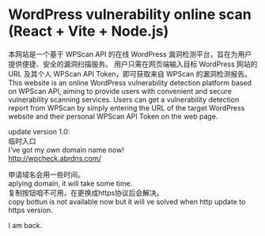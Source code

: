 # WordPress vulnerability online scan (React + Vite + Node.js)

本网站是一个基于 WPScan API 的在线 WordPress 漏洞检测平台，旨在为用户提供便捷、安全的漏洞扫描服务。 用户只需在网页端输入目标 WordPress 网站的 URL 及其个人 WPScan API Token，即可获取来自 WPScan 的漏洞检测报告。
This website is an online WordPress vulnerability detection platform based on WPScan API, aiming to provide users with convenient and secure vulnerability scanning services. Users can get a vulnerability detection report from WPScan by simply entering the URL of the target WordPress website and their personal WPScan API Token on the web page.

update version 1.0:  
临时入口  
I've got my own domain name now!  
http://wpcheck.abrdns.com/   

申请域名会用一些时间。  
aplying domain, it will take some time.  
复制按钮咱不可用，在更换成https协议后会解决。  
copy bottun is not available now but it will ve solved when http update to https version.    

I am back.  
